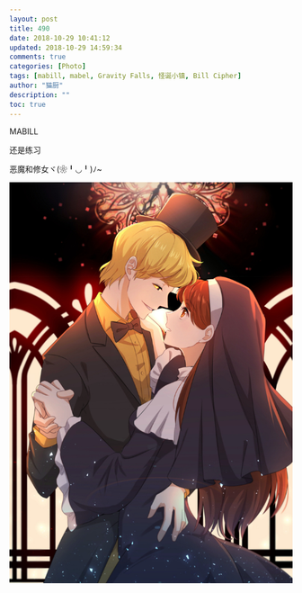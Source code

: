 ```yaml
---
layout: post
title: 490
date: 2018-10-29 10:41:12
updated: 2018-10-29 14:59:34
comments: true
categories: [Photo]
tags: [mabill, mabel, Gravity Falls, 怪诞小镇, Bill Cipher]
author: "猫厨"
description: ""
toc: true
---
```


<p>MABILL</p> 
<p>还是练习</p> 
<p>恶魔和修女ヾ(❀╹◡╹)ﾉ~</p>

![](https://raw.githubusercontent.com/alicewish/meowchain247/master/img_cVZNdzJtQk9JV2YwaE1nTXpzUmtURXVsYlFhUVFDaXJlTkNnaUVNZGxtRXNsZTQ1UkZWNXlnPT0.jpg)